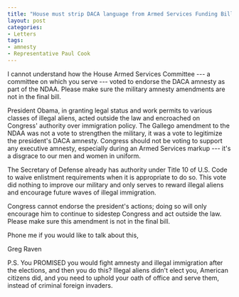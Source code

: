 ```yaml
---
title: "House must strip DACA language from Armed Services Funding Bill"
layout: post
categories:
- Letters
tags:
- amnesty
- Representative Paul Cook
---
```


I cannot understand how the House Armed Services Committee --- a committee on which you serve --- voted to endorse the DACA amnesty as part of the NDAA. Please make sure the military amnesty amendments are not in the final bill.

President Obama, in granting legal status and work permits to various classes of illegal aliens, acted outside the law and encroached on Congress' authority over immigration policy. The Gallego amendment to the NDAA was not a vote to strengthen the military, it was a vote to legitimize the president's DACA amnesty. Congress should not be voting to support any executive amnesty, especially during an Armed Services markup --- it's a disgrace to our men and women in uniform.

The Secretary of Defense already has authority under Title 10 of U.S. Code to waive enlistment requirements when it is appropriate to do so. This vote did nothing to improve our military and only serves to reward illegal aliens and encourage future waves of illegal immigration.

Congress cannot endorse the president's actions; doing so will only encourage him to continue to sidestep Congress and act outside the law. Please make sure this amendment is not in the final bill.

Phone me if you would like to talk about this,

Greg Raven

P.S. You PROMISED you would fight amnesty and illegal immigration after the elections, and then you do this? Illegal aliens didn't elect you, American citizens did, and you need to uphold your oath of office and serve them, instead of criminal foreign invaders.